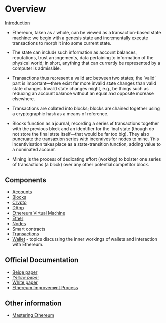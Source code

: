 # Overview

[Introduction](https://ethereum.org/en/developers/docs/intro-to-ethereum/)

* Ethereum, taken as a whole, can be viewed as a
transaction-based state machine: we begin with a genesis state and incrementally execute transactions to morph it into some current state.

* The state can include such information as account balances, reputations, trust arrangements, data pertaining to information of the physical world; in short, anything that can currently be represented by a computer is admissible.

* Transactions thus represent a valid arc between two states; the ‘valid’ part is important—there exist far more invalid state changes than valid state changes. Invalid state changes might, e.g., be things such as reducing an account balance without an equal and opposite increase elsewhere.

* Transactions are collated into blocks; blocks are chained together using a cryptographic hash as a means of reference.

* Blocks function as a journal, recording a series of transactions together with the previous block and an identifier for the final state (though do not store the final state itself—that would be far too big). They also punctuate the transaction series with incentives for nodes to mine. This incentivisation takes place as a state-transition function, adding value to a nominated account.

* Mining is the process of dedicating effort (working) to bolster one series of transactions (a block) over any other potential competitor block.

## Components

* [Accounts](./docs/acct.md)
* [Blocks](./docs/blocks.md)
* [Crypto](./docs/crypto.md)
* [DApp](./docs/dapp.md)
* [Ethereum Virtual Machine](./docs/evm.md)
* [Ether](./docs/ether.md)
* [Nodes](./docs/nodes.md)
* [Smart contracts](./docs/smart.md)
* [Transactions](./docs/txn.md)
* [Wallet](./docs/wallet) - topics discussing the inner workings of wallets and interaction with Ethereum.

## Official Documentation

* [Beige paper](https://github.com/chronaeon/beigepaper/blob/master/beigepaper.pdf)
* [Yellow paper](https://ethereum.github.io/yellowpaper/paper.pdf)
* [White paper](https://ethereum.org/en/whitepaper/)
* [Ethereum Improvement Process](https://eips.ethereum.org/all)

## Other information

* [Mastering Ethereum](https://cypherpunks-core.github.io/ethereumbook/)